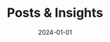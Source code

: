 ---
title: 'Posts & Insights'
date: 2024-01-01
type: landing

design:
  spacing: '5rem'

sections:
  - block: markdown
    content:
      title: '📝 Blog Posts & Research Insights'
      text: |
        Explore my thoughts on research, methodology, and the intersection of neuroscience and data science. This includes both technical blog posts and insights from my published work.
    
  - block: collection
    content:
      title: 'Recent Blog Posts'
      filters:
        folders:
          - post
      count: 10
    design:
      view: date-title-summary
      
  - block: collection
    content:
      title: 'Featured Publications'
      text: 'Key papers with detailed discussions and insights'
      filters:
        folders:
          - publication
        featured_only: true
    design:
      view: article-grid
      columns: 2
      
  - block: collection
    content:
      title: 'All Publications'
      filters:
        folders:
          - publication
    design:
      view: citation
---